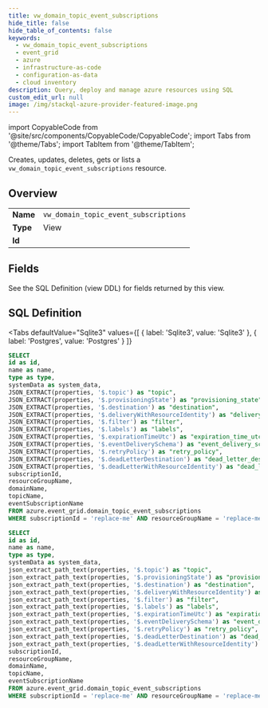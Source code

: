 ```yaml
--- 
title: vw_domain_topic_event_subscriptions
hide_title: false
hide_table_of_contents: false
keywords:
  - vw_domain_topic_event_subscriptions
  - event_grid
  - azure
  - infrastructure-as-code
  - configuration-as-data
  - cloud inventory
description: Query, deploy and manage azure resources using SQL
custom_edit_url: null
image: /img/stackql-azure-provider-featured-image.png
---
```


import CopyableCode from '@site/src/components/CopyableCode/CopyableCode';
import Tabs from '@theme/Tabs';
import TabItem from '@theme/TabItem';

Creates, updates, deletes, gets or lists a <code>vw_domain_topic_event_subscriptions</code> resource.

## Overview
<table><tbody>
<tr><td><b>Name</b></td><td><code>vw_domain_topic_event_subscriptions</code></td></tr>
<tr><td><b>Type</b></td><td>View</td></tr>
<tr><td><b>Id</b></td><td><CopyableCode code="azure.event_grid.vw_domain_topic_event_subscriptions" /></td></tr>
</tbody></table>

## Fields

See the SQL Definition (view DDL) for fields returned by this view.

## SQL Definition

<Tabs
defaultValue="Sqlite3"
values={[
{ label: 'Sqlite3', value: 'Sqlite3' },
{ label: 'Postgres', value: 'Postgres' }
]}
>
<TabItem value="Sqlite3">

```sql
SELECT
id as id,
name as name,
type as type,
systemData as system_data,
JSON_EXTRACT(properties, '$.topic') as "topic",
JSON_EXTRACT(properties, '$.provisioningState') as "provisioning_state",
JSON_EXTRACT(properties, '$.destination') as "destination",
JSON_EXTRACT(properties, '$.deliveryWithResourceIdentity') as "delivery_with_resource_identity",
JSON_EXTRACT(properties, '$.filter') as "filter",
JSON_EXTRACT(properties, '$.labels') as "labels",
JSON_EXTRACT(properties, '$.expirationTimeUtc') as "expiration_time_utc",
JSON_EXTRACT(properties, '$.eventDeliverySchema') as "event_delivery_schema",
JSON_EXTRACT(properties, '$.retryPolicy') as "retry_policy",
JSON_EXTRACT(properties, '$.deadLetterDestination') as "dead_letter_destination",
JSON_EXTRACT(properties, '$.deadLetterWithResourceIdentity') as "dead_letter_with_resource_identity",
subscriptionId,
resourceGroupName,
domainName,
topicName,
eventSubscriptionName
FROM azure.event_grid.domain_topic_event_subscriptions
WHERE subscriptionId = 'replace-me' AND resourceGroupName = 'replace-me' AND domainName = 'replace-me' AND topicName = 'replace-me';
```

</TabItem>
<TabItem value="Postgres">

```sql
SELECT
id as id,
name as name,
type as type,
systemData as system_data,
json_extract_path_text(properties, '$.topic') as "topic",
json_extract_path_text(properties, '$.provisioningState') as "provisioning_state",
json_extract_path_text(properties, '$.destination') as "destination",
json_extract_path_text(properties, '$.deliveryWithResourceIdentity') as "delivery_with_resource_identity",
json_extract_path_text(properties, '$.filter') as "filter",
json_extract_path_text(properties, '$.labels') as "labels",
json_extract_path_text(properties, '$.expirationTimeUtc') as "expiration_time_utc",
json_extract_path_text(properties, '$.eventDeliverySchema') as "event_delivery_schema",
json_extract_path_text(properties, '$.retryPolicy') as "retry_policy",
json_extract_path_text(properties, '$.deadLetterDestination') as "dead_letter_destination",
json_extract_path_text(properties, '$.deadLetterWithResourceIdentity') as "dead_letter_with_resource_identity",
subscriptionId,
resourceGroupName,
domainName,
topicName,
eventSubscriptionName
FROM azure.event_grid.domain_topic_event_subscriptions
WHERE subscriptionId = 'replace-me' AND resourceGroupName = 'replace-me' AND domainName = 'replace-me' AND topicName = 'replace-me';
```

</TabItem>
</Tabs>
